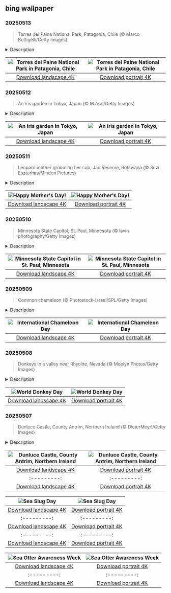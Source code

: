 ## bing wallpaper

### 20250513

> Torres del Paine National Park, Patagonia, Chile (© Marco Bottigelli/Getty Images)

<details>
<summary>Description</summary>

> Wildlife roams freely in one of Chile's most stunning protected areas, where towering peaks and ancient glaciers shape the land. Established on this day in 1959, Torres del Paine National Park in Patagonia turns 66 years old today and covers over 448,000 acres. Originally called Grey Lake National Tourism Park, it was renamed in 1970 and later designated a UNESCO Biosphere Reserve in 1978. Its most recognizable feature—the three massive granite peaks known as the Torres—stands over 8,000 feet tall. These formations took shape through magma intrusion and uplift, followed by millions of years of glacial erosion, leaving behind the jagged spires seen today.
> 
> The park's lakes and rivers, fueled by melting ice, create a hydrological network that sustains its wildlife. Four major glaciers—Tyndall, Grey, Dickson, and Zapata—are fed by the Southern Patagonian Ice Field. Originating from Dickson Lake, the Paine River flows through various bodies of water, including Paine Lake, Nordenskjöld Lake, and Pehoé Lake. Wildlife thrives here, including pumas, endangered southern huemuls (south Andean deer), Chilean flamingos, and chimango caracaras. With grasslands, wetlands, and forests, the park supports a range of plant life, including lenga and Antarctic beech, and cushion plants that endure the harsh climate.
> 
> 

</details>

| ![Torres del Paine National Park in Patagonia, Chile](https://cn.bing.com/th?id=OHR.TorresChile_EN-US6814348961_UHD.jpg&pid=hp&w=400&h=224&rs=1&c=4) | ![Torres del Paine National Park in Patagonia, Chile](https://cn.bing.com/th?id=OHR.TorresChile_EN-US6814348961_1080x1920.jpg&pid=hp&w=155&h=315&rs=1&c=4) |
|:---------:|:---------:|
| [Download landscape 4K](https://cn.bing.com/th?id=OHR.TorresChile_EN-US6814348961_UHD.jpg) | [Download portrait 4K](https://cn.bing.com/th?id=OHR.TorresChile_EN-US6814348961_1080x1920.jpg) |

### 20250512

> An iris garden in Tokyo, Japan (© M.Arai/Getty Images)

<details>
<summary>Description</summary>

> Flower viewing is a beloved tradition in Japan, with each season bringing its own natural spectacle. Just as the last sakura (cherry blossom) petals drift away, Tokyo's gardens start gearing up for their next big show: the iris bloom. Featured here is an iris garden in Tokyo. The iris is a flowering plant genus that has 310 recognized species, known for their bold and beautiful blossoms. The genus is named after the Greek word 'îris', meaning 'rainbow,' which is also the name of the Greek goddess of rainbows.
> 
> During the Edo Period (1603-1867), a fascination with breeding Japanese irises led to an explosion of new varieties. Today, there are over 2,000 types, which are planted in March and nurtured by tsuyu, Japan's rainy season. These vibrant flowers make their grand entrance in early June, marking the start of summer. Three beautiful iris species flourish in the country's gardens and wild landscapes: hanashōbu (Iris ensata), kakitsubata (Iris laevigata), and ayame (Iris sanguinea). Iris ensata is known as 'Japanese iris' outside Japan. With flowers this stunning, who wouldn't want to take a stroll through this floral paradise?
> 
> 

</details>

| ![An iris garden in Tokyo, Japan](https://cn.bing.com/th?id=OHR.IrisGarden_EN-US6778843108_UHD.jpg&pid=hp&w=400&h=224&rs=1&c=4) | ![An iris garden in Tokyo, Japan](https://cn.bing.com/th?id=OHR.IrisGarden_EN-US6778843108_1080x1920.jpg&pid=hp&w=155&h=315&rs=1&c=4) |
|:---------:|:---------:|
| [Download landscape 4K](https://cn.bing.com/th?id=OHR.IrisGarden_EN-US6778843108_UHD.jpg) | [Download portrait 4K](https://cn.bing.com/th?id=OHR.IrisGarden_EN-US6778843108_1080x1920.jpg) |

### 20250511

> Leopard mother grooming her cub, Jao Reserve, Botswana (© Suzi Eszterhas/Minden Pictures)

<details>
<summary>Description</summary>

> From warm hugs to wise guidance, moms give it all. Mother's Day is a time to honor the women who shape our lives, celebrating motherhood, unbreakable bonds, and their lasting impact on society. While the modern American version of this holiday began in the early 20th century, the celebration of motherhood has existed for centuries across cultures. Social activist Anna Jarvis led the inaugural Mother's Day worship service in 1908 at Andrews Methodist Episcopal Church in Grafton, West Virginia, now home to the International Mother's Day Shrine.
> 
> Perfectly capturing a touching moment of motherhood in the wild, today's image features a leopard mother and her cub. This bond extends beyond infancy, as mothers continue to nurture and support their young even after weaning. Leopard mothers share territory with their cubs, providing protection and guidance as they grow. At around nine weeks, cubs begin eating meat, and by three months, they start joining hunts, learning essential survival skills. By their first year, they can fend for themselves, but they typically stay with their mother for up to two years before venturing out on their own. In times of scarcity, mothers have been known to share their kills, ensuring their cubs remain nourished and strong. Their relationship embodies the essence of motherhood—teaching, protecting, and preparing the next generation for life ahead.
> 
> 

</details>

| ![Happy Mother's Day!](https://cn.bing.com/th?id=OHR.LeopardMother_EN-US6709981831_UHD.jpg&pid=hp&w=400&h=224&rs=1&c=4) | ![Happy Mother's Day!](https://cn.bing.com/th?id=OHR.LeopardMother_EN-US6709981831_1080x1920.jpg&pid=hp&w=155&h=315&rs=1&c=4) |
|:---------:|:---------:|
| [Download landscape 4K](https://cn.bing.com/th?id=OHR.LeopardMother_EN-US6709981831_UHD.jpg) | [Download portrait 4K](https://cn.bing.com/th?id=OHR.LeopardMother_EN-US6709981831_1080x1920.jpg) |

### 20250510

> Minnesota State Capitol, St. Paul, Minnesota (© lavin photography/Getty Images)

<details>
<summary>Description</summary>

> A grand and gilded sight—the heart of the Minnesota State Capitol is waiting to be explored. Home to the Minnesota Senate, the House of Representatives, the governor's office, and the attorney general's office, this building also houses a chamber for the Minnesota Supreme Court. Designed in the Beaux-Arts and American Renaissance styles, the Capitol integrates modern materials like iron, glass, and steel. The term 'Beaux-Arts' was not used when the Capitol was built, but the style gained popularity, partly due to the architecture showcased at the 1893 Chicago World's Columbian Exposition. Architect Cass Gilbert's design features a remarkable dome, which is inspired by St. Peter's Basilica in the Vatican City. Featured in today's image, it is the second-largest self-supported marble dome in the world.
> 
> This dome is built in three layers, each serving a different purpose. The outermost layer, made of Georgia marble, holds itself up by sheer weight alone. Inside, a brick-and-steel cone adds support and helps drain water to withstand Minnesota's harsh winters. The innermost layer is the beautifully decorated dome visible from the rotunda. Resting at its base, twelve marble eagles stand alongside the surrounding columns. Crowning the structure is an elegant stone lantern, topped with a gleaming gold-leaf-covered finial globe.
> 
> 

</details>

| ![Minnesota State Capitol in St. Paul, Minnesota](https://cn.bing.com/th?id=OHR.MinnesotaRotunda_EN-US6605011856_UHD.jpg&pid=hp&w=400&h=224&rs=1&c=4) | ![Minnesota State Capitol in St. Paul, Minnesota](https://cn.bing.com/th?id=OHR.MinnesotaRotunda_EN-US6605011856_1080x1920.jpg&pid=hp&w=155&h=315&rs=1&c=4) |
|:---------:|:---------:|
| [Download landscape 4K](https://cn.bing.com/th?id=OHR.MinnesotaRotunda_EN-US6605011856_UHD.jpg) | [Download portrait 4K](https://cn.bing.com/th?id=OHR.MinnesotaRotunda_EN-US6605011856_1080x1920.jpg) |

### 20250509

> Common chameleon (© Photostock-Israel/SPL/Getty Images)

<details>
<summary>Description</summary>

> One moment they're blending in, the next they're flaunting a new shade—chameleons really know how to color the world. But every May 9, these masters of disguise can't hide from the spotlight. International Chameleon Day celebrates their color-shifting skills, zippy tongues, and wild adaptations. Chameleons change colors to help regulate their body temperature, attract mates, and communicate with others. Specialized skin cells, including iridophores, reflect light to create dazzling displays. Some species turn bright to signal aggression, while others adopt subdued tones to avoid attention.
> 
> A chameleon's eyes move independently, scanning for predators or prey. With 360-degree vision and a lightning-fast sticky tongue, they're stealthy hunters and agile escape artists. Their zygodactylous feet (two toes forward, two toes back) and prehensile tails give them an iron grip, making them expert climbers in tricky treetops. So, today, whether you stand out or fade in, take a moment to appreciate these incredible creatures.
> 
> 

</details>

| ![International Chameleon Day](https://cn.bing.com/th?id=OHR.CuteChameleon_EN-US6483346105_UHD.jpg&pid=hp&w=400&h=224&rs=1&c=4) | ![International Chameleon Day](https://cn.bing.com/th?id=OHR.CuteChameleon_EN-US6483346105_1080x1920.jpg&pid=hp&w=155&h=315&rs=1&c=4) |
|:---------:|:---------:|
| [Download landscape 4K](https://cn.bing.com/th?id=OHR.CuteChameleon_EN-US6483346105_UHD.jpg) | [Download portrait 4K](https://cn.bing.com/th?id=OHR.CuteChameleon_EN-US6483346105_1080x1920.jpg) |

### 20250508

> Donkeys in a valley near Rhyolite, Nevada (© Moelyn Photos/Getty Images)

<details>
<summary>Description</summary>

> On May 8 each year, donkeys get their moment in the sun—though they'd probably prefer the shade. World Donkey Day, established by Dr. Abdul Raziq Kakar, a livestock expert from Pakistan, is all about celebrating these hardworking animals. Donkeys have a reputation for being stubborn, but that's just a misunderstanding. They're actually cautious thinkers. Unlike horses, which might bolt at danger, donkeys take a moment to assess the situation before reacting. From ancient trade routes to modern farms, donkeys have been essential to transportation and agriculture. In many parts of the world, they're still the backbone of rural economies, carrying supplies across difficult terrain where vehicles can't go. Despite their vital role, donkeys face serious challenges. Many endure overwork, poor treatment, and abandonment.
> 
> Spanish explorers introduced donkeys, or burros, to North America in the 1500s. Today is a great excuse to visit Beatty, Nevada, where these mammals roam freely and interact with the townsfolk. While you're there, don't miss the Rhyolite ghost town, a relic of the gold rush era. Whether pulling carts, working in therapy programs, or just being adorable, these creatures deserve more appreciation. So, let's give them their due—and maybe even a bray of applause.
> 
> 

</details>

| ![World Donkey Day](https://cn.bing.com/th?id=OHR.RhyoliteDonkeys_EN-US6439068828_UHD.jpg&pid=hp&w=400&h=224&rs=1&c=4) | ![World Donkey Day](https://cn.bing.com/th?id=OHR.RhyoliteDonkeys_EN-US6439068828_1080x1920.jpg&pid=hp&w=155&h=315&rs=1&c=4) |
|:---------:|:---------:|
| [Download landscape 4K](https://cn.bing.com/th?id=OHR.RhyoliteDonkeys_EN-US6439068828_UHD.jpg) | [Download portrait 4K](https://cn.bing.com/th?id=OHR.RhyoliteDonkeys_EN-US6439068828_1080x1920.jpg) |

### 20250507

> Dunluce Castle, County Antrim, Northern Ireland (© DieterMeyrl/Getty Images)

<details>
<summary>Description</summary>

> If Dunluce Castle, pictured here, feels like something straight out of 'Game of Thrones,' that's because it is the real-life inspiration for Pyke, the seat of House Greyjoy. Built in the 13th century, this castle in County Antrim, Northern Ireland, was once a stronghold of the MacDonnells of Antrim, a branch of the Clan MacDonnell that played a key role in Irish politics from the 15th to the 17th century. The family's fortunes declined after the Battle of the Boyne in 1690, and with little money for upkeep, the castle gradually fell into ruin.
> 
> Dunluce Castle is steeped in legend, including the tale of its banshee. Maeve Roe, the only daughter of Lord MacQuillan, defied an arranged marriage and was locked away in the castle's turret. One night, as Maeve Roe and her lover fled by boat, a fierce storm struck, dragging them both to a watery grave. Locals say her ghostly cries still echo from the turret. Today, visitors can explore the windswept remains of this medieval fortress, imagining the feasts and battles that once took place here. And if the castle itself isn't impressive enough, the views over the Causeway Coast certainly are.
> 
> 

</details>

| ![Dunluce Castle, County Antrim, Northern Ireland](https://cn.bing.com/th?id=OHR.DunluceIreland_EN-US6236791025_UHD.jpg&pid=hp&w=400&h=224&rs=1&c=4) | ![Dunluce Castle, County Antrim, Northern Ireland](https://cn.bing.com/th?id=OHR.DunluceIreland_EN-US6236791025_1080x1920.jpg&pid=hp&w=155&h=315&rs=1&c=4) |
|:---------:|:---------:|
| [Download landscape 4K](https://cn.bing.com/th?id=OHR.DunluceIreland_EN-US6236791025_UHD.jpg) | [Download portrait 4K](https://cn.bing.com/th?id=OHR.DunluceIreland_EN-US6236791025_1080x1920.jpg) |903741_UHD.jpg) | [Download portrait 4K](https://cn.bing.com/th?id=OHR.Calacas_EN-US6430903741_1080x1920.jpg) |.com/th?id=OHR.SealRiver_EN-US6267835630_1080x1920.jpg&pid=hp&w=155&h=315&rs=1&c=4) |
|:---------:|:---------:|
| [Download landscape 4K](https://cn.bing.com/th?id=OHR.SealRiver_EN-US6267835630_UHD.jpg) | [Download portrait 4K](https://cn.bing.com/th?id=OHR.SealRiver_EN-US6267835630_1080x1920.jpg) |e a more fitting name. Someone call Terry.
> 
> 

</details>

| ![Sea Slug Day](https://cn.bing.com/th?id=OHR.SeaAngel_EN-US5531672696_UHD.jpg&pid=hp&w=400&h=224&rs=1&c=4) | ![Sea Slug Day](https://cn.bing.com/th?id=OHR.SeaAngel_EN-US5531672696_1080x1920.jpg&pid=hp&w=155&h=315&rs=1&c=4) |
|:---------:|:---------:|
| [Download landscape 4K](https://cn.bing.com/th?id=OHR.SeaAngel_EN-US5531672696_UHD.jpg) | [Download portrait 4K](https://cn.bing.com/th?id=OHR.SeaAngel_EN-US5531672696_1080x1920.jpg) |OHR.DarkSkyAcadia_EN-US6966527964_1080x1920.jpg) |.bing.com/th?id=OHR.GoldenJellyfish_EN-US6743816471_1080x1920.jpg&pid=hp&w=155&h=315&rs=1&c=4) |
|:---------:|:---------:|
| [Download landscape 4K](https://cn.bing.com/th?id=OHR.GoldenJellyfish_EN-US6743816471_UHD.jpg) | [Download portrait 4K](https://cn.bing.com/th?id=OHR.GoldenJellyfish_EN-US6743816471_1080x1920.jpg) |ng.com/th?id=OHR.LastDollarRoad_EN-US7923638318_UHD.jpg&pid=hp&w=400&h=224&rs=1&c=4) | ![First day of autumn](https://cn.bing.com/th?id=OHR.LastDollarRoad_EN-US7923638318_1080x1920.jpg&pid=hp&w=155&h=315&rs=1&c=4) |
|:---------:|:---------:|
| [Download landscape 4K](https://cn.bing.com/th?id=OHR.LastDollarRoad_EN-US7923638318_UHD.jpg) | [Download portrait 4K](https://cn.bing.com/th?id=OHR.LastDollarRoad_EN-US7923638318_1080x1920.jpg) |ppers who hunted otters to near extinction before they were protected by law. Although sea otter populations have rebounded, they are still considered endangered. Otters live along the Pacific Coast of North America, from California up to Alaska. Although they can walk on land, they almost never find the need or desire to, even when it's nap time. When they're ready for a snooze, they'll raft up, wrap themselves in a strand of kelp to keep them from drifting away, and recline on the world's biggest waterbed.

</details>

| ![Sea Otter Awareness Week](https://cn.bing.com/th?id=OHR.SitkaOtters_EN-US7714053956_UHD.jpg&pid=hp&w=400&h=224&rs=1&c=4) | ![Sea Otter Awareness Week](https://cn.bing.com/th?id=OHR.SitkaOtters_EN-US7714053956_1080x1920.jpg&pid=hp&w=155&h=315&rs=1&c=4) |
|:---------:|:---------:|
| [Download landscape 4K](https://cn.bing.com/th?id=OHR.SitkaOtters_EN-US7714053956_UHD.jpg) | [Download portrait 4K](https://cn.bing.com/th?id=OHR.SitkaOtters_EN-US7714053956_1080x1920.jpg) |oo_EN-US7569665443_UHD.jpg&pid=hp&w=400&h=224&rs=1&c=4) | ![World Bamboo Day](https://cn.bing.com/th?id=OHR.ArashiyamaBamboo_EN-US7569665443_1080x1920.jpg&pid=hp&w=155&h=315&rs=1&c=4) |
|:---------:|:---------:|
| [Download landscape 4K](https://cn.bing.com/th?id=OHR.ArashiyamaBamboo_EN-US7569665443_UHD.jpg) | [Download portrait 4K](https://cn.bing.com/th?id=OHR.ArashiyamaBamboo_EN-US7569665443_1080x1920.jpg) |